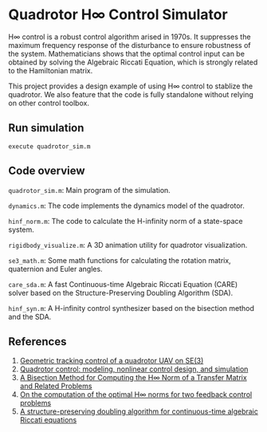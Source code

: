 # Quadrotor H∞ Control Simulator

H∞ control is a robust control algorithm arised in 1970s. It suppresses the maximum frequency response of the disturbance to ensure robustness of the system. Mathematicians shows that the optimal control input can be obtained by solving the Algebraic Riccati Equation, which is strongly related to the Hamiltonian matrix.

This project provides a design example of using H∞ control to stablize the quadrotor. We also feature that the code is fully standalone without relying on other control toolbox.

## Run simulation

```
execute quadrotor_sim.m
```

## Code overview

``quadrotor_sim.m``: Main program of the simulation.

``dynamics.m``: The code implements the dynamics model of the quadrotor.

``hinf_norm.m``: The code to calculate the H-infinity norm of a state-space system.

``rigidbody_visualize.m``: A 3D animation utility for quadrotor visualization.

``se3_math.m``: Some math functions for calculating the rotation matrix, quaternion and Euler angles.

``care_sda.m``: A fast Continuous-time Algebraic Riccati Equation (CARE) solver based on the Structure-Preserving Doubling Algorithm (SDA).

``hinf_syn.m``: A H-infinity control synthesizer based on the bisection method and the SDA.

## References


1. [Geometric tracking control of a quadrotor UAV on SE(3)](https://ieeexplore.ieee.org/document/5717652)
2. [Quadrotor control: modeling, nonlinear
control design, and simulation](https://www.kth.se/polopoly_fs/1.588039.1600688317!/Thesis%20KTH%20-%20Francesco%20Sabatino.pdf)
3. [A Bisection Method for Computing the H∞ Norm of a Transfer Matrix and Related Problems
](https://web.stanford.edu/~boyd/papers/bisection_hinfty.html)
4. [On the computation of the optimal H∞ norms for two feedback control problems](https://www.infona.pl/resource/bwmeta1.element.elsevier-93e70f8a-b5a8-37fe-a5b2-c6f8551ddfdb)
5. [A structure-preserving doubling algorithm for
continuous-time algebraic Riccati equations](https://jupiter.math.nycu.edu.tw/~wwlin/papers_new/2005CFLp.pdf)
